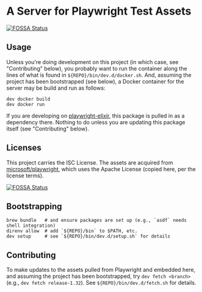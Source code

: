 # A Server for Playwright Test Assets
[![FOSSA Status](https://app.fossa.com/api/projects/git%2Bgithub.com%2Fmechanical-orchard%2Fplaywright-assets.svg?type=shield)](https://app.fossa.com/projects/git%2Bgithub.com%2Fmechanical-orchard%2Fplaywright-assets?ref=badge_shield)


## Usage

Unless you're doing development on this project (in which case, see "Contributing" below), you probably want to run the container along the lines of what is found in `${REPO}/bin/dev.d/docker.sh`. And, assuming the project has been bootstrapped (see below), a Docker container for the server may be build and run as follows:

```shell
dev docker build
dev docker run
```

If you are developing on [playwright-elixir](https://github.com:geometerio/playwright-elixir), this package is pulled in as a dependency there. Nothing to do unless you are updating this package itself (see "Contributing" below).

## Licenses

This project carries the ISC License. The assets are acquired from [microsoft/playwright](https://github.com/microsoft/playwright), which uses the Apache License (copied here, per the license terms).


[![FOSSA Status](https://app.fossa.com/api/projects/git%2Bgithub.com%2Fmechanical-orchard%2Fplaywright-assets.svg?type=large)](https://app.fossa.com/projects/git%2Bgithub.com%2Fmechanical-orchard%2Fplaywright-assets?ref=badge_large)

## Bootstrapping

```shell
brew bundle   # and ensure packages are set up (e.g., `asdf` needs shell integration)
direnv allow  # add `${REPO}/bin` to $PATH, etc.
dev setup     # see `${REPO}/bin/dev.d/setup.sh` for details
```

## Contributing

To make updates to the assets pulled from Playwright and embedded here, and assuming the project has been bootstrapped, try `dev fetch <branch>` (e.g., `dev fetch release-1.32`). See `${REPO}/bin/dev.d/fetch.sh` for details.